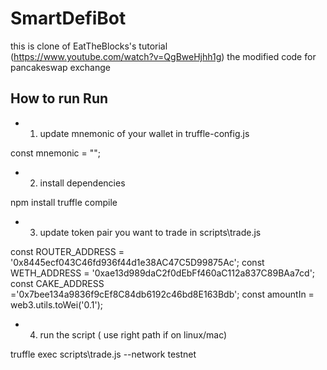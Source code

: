 # SmartDefiBot

this is clone of EatTheBlocks's tutorial  
(https://www.youtube.com/watch?v=QgBweHjhh1g)
the modified code for pancakeswap exchange

## How to run Run 
* 1. update mnemonic of your wallet in truffle-config.js

const mnemonic = "";

* 2. install dependencies

npm install
truffle compile

* 3. update token pair you want to trade in scripts\trade.js

const ROUTER_ADDRESS = '0x8445ecf043C46fd936f44d1e38AC47C5D99875Ac';
const WETH_ADDRESS = '0xae13d989daC2f0dEbFf460aC112a837C89BAa7cd';
const CAKE_ADDRESS ='0x7bee134a9836f9cEf8C84db6192c46bd8E163Bdb';
const amountIn = web3.utils.toWei('0.1');

* 4. run the script ( use right path if on linux/mac)

truffle exec scripts\trade.js --network testnet